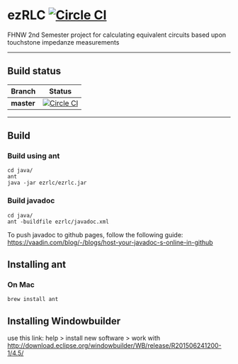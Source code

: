 # ezRLC  [![Circle CI](https://circleci.com/gh/noah95/pro2/tree/master.svg?style=shield&amp;circle-token=1242b68593e38e62a5369f0a6cf95e30adc733d2)](https://circleci.com/gh/noah95/pro2/tree/master)

FHNW 2nd Semester project for calculating equivalent circuits based upon touchstone impedanze measurements

------------

## Build status

| Branch   | Status |
|----------|--------|
| **master**   | [![Circle CI](https://circleci.com/gh/noah95/pro2/tree/master.svg?style=shield&amp;circle-token=1242b68593e38e62a5369f0a6cf95e30adc733d2)](https://circleci.com/gh/noah95/pro2/tree/master)       |

------------

## Build

### Build using ant
```
cd java/
ant
java -jar ezrlc/ezrlc.jar
```

### Build javadoc
```
cd java/
ant -buildfile ezrlc/javadoc.xml
```
To push javadoc to github pages, follow the following guide: https://vaadin.com/blog/-/blogs/host-your-javadoc-s-online-in-github

## Installing ant
### On Mac
`brew install ant`

## Installing Windowbuilder
use this link:
help > install new software > work with
http://download.eclipse.org/windowbuilder/WB/release/R201506241200-1/4.5/